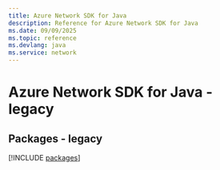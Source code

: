 ```yaml
---
title: Azure Network SDK for Java
description: Reference for Azure Network SDK for Java
ms.date: 09/09/2025
ms.topic: reference
ms.devlang: java
ms.service: network
---
```

# Azure Network SDK for Java - legacy
## Packages - legacy
[!INCLUDE [packages](network-index.md)]